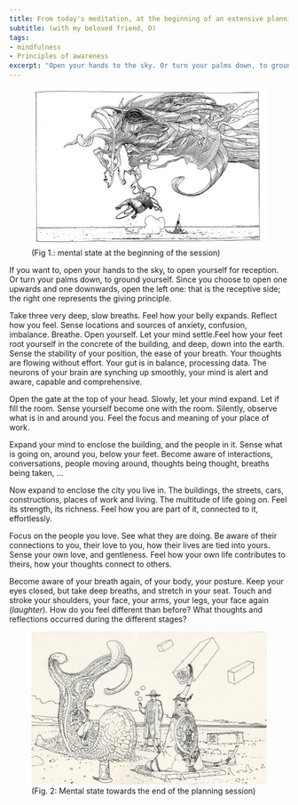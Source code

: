```yaml
---
title: From today's meditation, at the beginning of an extensive planning session
subtitle: (with my beloved friend, D)
tags:
- mindfulness
- Principles of awareness
excerpt: "Open your hands to the sky. Or turn your palms down, to ground yourself. Since you choose to open one upwards and one downwards, open the left one: that is the receptive side..."
---
```


<figure>
<img src="/images/meditation-with-d/fight1.jpg" />
<figcaption>(Fig 1.: mental state at the beginning of the session)</figcaption>
</figure>

If you want to, open your hands to the sky, to open yourself for reception. Or turn your palms down, to ground yourself. Since you choose to open one upwards and one downwards, open the left one: that is the receptive side; the right one represents the giving principle.

Take three very deep, slow breaths. Feel how your belly expands.
Reflect how you feel. Sense locations and sources of anxiety, confusion, imbalance.
Breathe. Open yourself. Let your mind settle.Feel how your feet root yourself in the concrete of the building, and deep, down into the earth. Sense the stability of your position, the ease of your breath. Your thoughts are flowing without effort. Your gut is in balance, processing data. The neurons of your brain are synching up smoothly, your mind is alert and aware, capable and comprehensive.

Open the gate at the top of your head. Slowly, let your mind expand. Let if fill the room. Sense yourself become one with the room. Silently, observe what is in and around you. Feel the focus and meaning of your place of work.

Expand your mind to enclose the building, and the people in it. Sense what is going on, around you, below your feet. Become aware of interactions, conversations, people moving around, thoughts being thought, breaths being taken, ...

Now expand to enclose the city you live in. The buildings, the streets, cars, constructions, places of work and living. The multitude of life going on. Feel its strength, its richness. Feel how you are part of it, connected to it, effortlessly.

Focus on the people you love. See what they are doing. Be aware of their connections to you, their love to you, how their lives are tied into yours. Sense your own love, and gentleness. Feel how your own life contributes to theirs, how your thoughts connect to others.

Become aware of your breath again, of your body, your posture. Keep your eyes closed, but take deep breaths, and stretch in your seat. Touch and stroke your shoulders, your face, your arms, your legs, your face again (_laughter_).
How do you feel different than before? What thoughts and reflections occurred during the different stages?


<figure>
<img src="/images/meditation-with-d/fight2.jpg" />
<figcaption>(Fig. 2: Mental state towards the end of the planning session)</figcaption>
</figure>